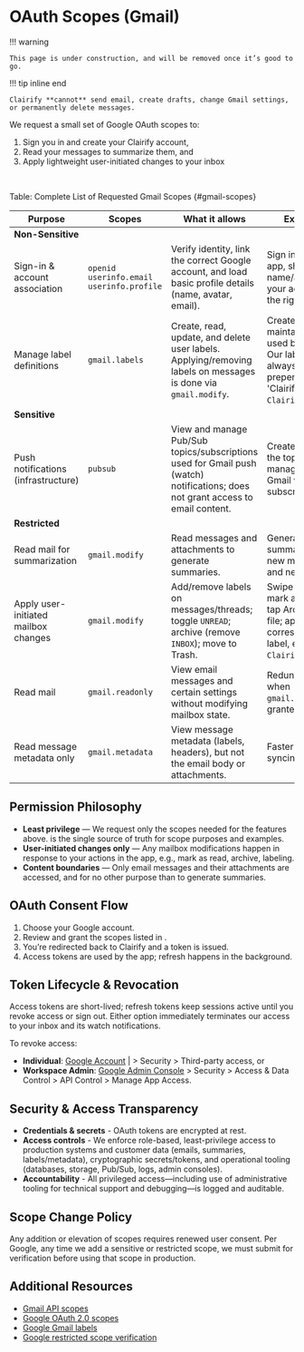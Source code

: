 # OAuth Scopes (Gmail)

!!! warning

    This page is under construction, and will be removed once it’s good to go.

!!! tip inline end

    Clairify **cannot** send email, create drafts, change Gmail settings, or permanently delete messages.

We request a small set of Google OAuth scopes to:

1. Sign you in and create your Clairify account,
1. Read your messages to summarize them, and
1. Apply lightweight user-initiated changes to your inbox

<br>


Table: Complete List of Requested Gmail Scopes {#gmail-scopes}

| Purpose | Scopes | What it allows | Example |
|--------|--------|----------------|---------|
| **Non-Sensitive** |  |  |  |
| Sign-in & account association |<nobr>`openid`<br>`userinfo.email`<br>`userinfo.profile` | Verify identity, link the correct Google account, and load basic profile details (name, avatar, email). | Sign into the app, show your name/avatar, tie your account to the right inbox. |
| Manage label definitions | `gmail.labels` | Create, read, update, and delete user labels. Applying/removing labels on messages is done via `gmail.modify`. | Create and maintain labels used by Clairify. Our labels are always prepended with 'Clairify', e.g., `ClairifyArchive`.|
| **Sensitive** |  |  |  |
| Push notifications (infrastructure) | `pubsub` | View and manage Pub/Sub topics/subscriptions used for Gmail push (watch) notifications; does not grant access to email content. | Create/verify the topic and manage the Gmail watch subscription. |
| **Restricted** |  |  |  |
| Read mail for summarization | `gmail.modify` | Read messages and attachments to generate summaries. | Generate summaries for new messages and newsletters. |
| Apply user-initiated mailbox changes | `gmail.modify` | Add/remove labels on messages/threads; toggle `UNREAD`; archive (remove `INBOX`); move to Trash. | Swipe right to mark as read; tap Archive to file; apply the corresponding label, e.g., `ClairifyRead`. |
| Read mail | `gmail.readonly` | View email messages and certain settings without modifying mailbox state. | Redundant when `gmail.modify` is granted. |
| Read message metadata only | `gmail.metadata` | View message metadata (labels, headers), but not the email body or attachments. | Faster inbox syncing. |

## Permission Philosophy

- **Least privilege** — We request only the scopes needed for the features above. [](#gmail-scopes) is the single source of truth for scope purposes and examples.
- **User-initiated changes only** — Any mailbox modifications happen in response to your actions in the app, e.g., mark as read, archive, labeling.
- **Content boundaries** — Only email messages and their attachments are accessed, and for no other purpose than to generate summaries.

## OAuth Consent Flow

1. Choose your Google account.  
2. Review and grant the scopes listed in [](#gmail-scopes).  
3. You’re redirected back to Clairify and a token is issued.  
4. Access tokens are used by the app; refresh happens in the background.

## Token Lifecycle & Revocation

Access tokens are short-lived; refresh tokens keep sessions active until you revoke access or sign out. Either option immediately terminates our access to your inbox and its watch notifications.

To revoke access:

- **Individual**: [Google Account](https://myaccount.google.com/) |  > Security > Third-party access, or
- **Workspace Admin**: [Google Admin Console](https://admin.google.com) > Security > Access & Data Control > API Control > Manage App Access.

## Security & Access Transparency

- **Credentials & secrets** - OAuth tokens are encrypted at rest.
- **Access controls** - We enforce role-based, least-privilege access to production systems and customer data (emails, summaries, labels/metadata), cryptographic secrets/tokens, and operational tooling (databases, storage, Pub/Sub, logs, admin consoles).
- **Accountability** - All privileged access&mdash;including use of administrative tooling for technical support and debugging&mdash;is logged and auditable.

## Scope Change Policy

Any addition or elevation of scopes requires renewed user consent. Per Google, any time we add a sensitive or restricted scope, we must submit for verification before using that scope in production.

## Additional Resources

- [Gmail API scopes](https://developers.google.com/workspace/gmail/api/auth/scopes)
- [Google OAuth 2.0 scopes](https://developers.google.com/identity/protocols/oauth2/scopes)
- [Google Gmail labels](https://developers.google.com/gmail/api/reference/rest/v1/users.labels)
- [Google restricted scope verification](https://developers.google.com/identity/protocols/oauth2/production-readiness/restricted-scope-verification?utm_source=chatgpt.com)